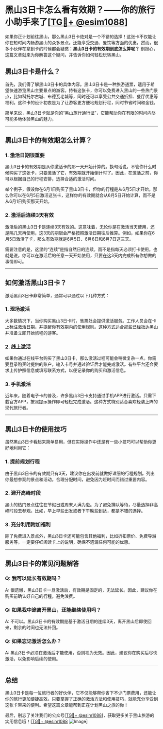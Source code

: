 # 黑山3日卡怎么看有效期？——你的旅行小助手来了[[TG💪+ @esim1088](https://t.me/s/esim1088)]

如果你正计划前往黑山，那么黑山3日卡绝对是一个不错的选择！这张卡不仅能让你在短时间内畅游黑山的众多景点，还能享受交通、餐饮等方面的优惠。然而，很多小伙伴在拿到卡的时候都会疑惑：**黑山3日卡的有效期到底怎么算呢？** 别担心，这篇文章就来为你解答这个疑问，并告诉你如何轻松玩转黑山。

## 黑山3日卡是什么？

首先，我们得了解黑山3日卡的具体内容。黑山3日卡是一种旅游通票，适用于希望快速游览黑山主要景点的游客。持有这张卡，你可以免费进入黑山的一些热门景点，比如科托尔古城、布德瓦老城等，同时还可以享受公共交通折扣、餐厅优惠等福利。这种卡的设计初衷是为了让游客更方便地规划行程，同时节省时间和金钱。

简单来说，黑山3日卡就是你的“黑山旅行通行证”，它能帮助你在有限的时间内尽可能多地体验黑山的魅力。

---

## 黑山3日卡的有效期怎么计算？

### 1. **激活日期很重要**

黑山3日卡的有效期是从你激活卡的那一天开始计算的。换句话说，不管你什么时候购买了这张卡，只要激活了它，有效期就开始倒计时了。因此，在激活之前，你可以根据自己的行程安排，选择合适的激活时间。

举个例子，假设你在6月1日购买了黑山3日卡，但你的行程是从6月5日才开始，那么你可以在6月5日激活这张卡，这样你的有效期就会从6月5日开始计算，而不是从6月1日购买那天开始。

### 2. **激活后连续3天有效**

激活后的黑山3日卡是连续3天有效的。这意味着，无论你是在激活当天使用，还是隔几天再使用，这3天的期限会严格按照激活日期往后推算。例如，如果你在6月5日激活了卡，那么有效期就是6月5日、6月6日和6月7日这三天。

需要注意的是，这里的“连续”是指自然日的连续，而不是指每天必须打卡使用。也就是说，你可以在激活后的任意一天开始使用，只要在这3天内完成所有你想做的事情即可。

---

## 如何激活黑山3日卡？

激活黑山3日卡非常简单，通常可以通过以下几种方式：

### 1. **现场激活**
大多数情况下，当你购买黑山3日卡时，售票处会提供激活服务。工作人员会在卡上标注激活日期，并提醒你有效期内的使用规则。这种方式适合那些已经抵达黑山并准备立即开始旅程的游客。

### 2. **线上激活**
如果你通过在线平台购买了黑山3日卡，那么激活过程可能会稍微复杂一点。你需要登录购买时提供的账户，输入卡号并通过验证后才能完成激活。有些平台还会要求上传护照信息或填写联系方式，以便记录你的购买和激活信息。

### 3. **手机激活**
近年来，随着电子卡的普及，许多黑山3日卡支持通过手机APP进行激活。只需下载官方APP，按照提示操作即可轻松完成激活。这种方式特别适合喜欢轻装上阵的现代旅行者。

---

## 黑山3日卡的使用技巧

虽然黑山3日卡看起来简单易用，但在实际操作中还是有一些小技巧可以帮助你更好地利用它：

### 1. **提前规划行程**
由于黑山3日卡的有效期只有3天，建议你在出发前就做好详细的行程规划。列出你最想参观的景点和活动，合理分配时间，避免因为赶时间而错过重要内容。

### 2. **避开高峰时段**
黑山的热门景点往往在节假日或周末人满为患。为了避免排队等待，尽量选择非高峰时段去参观。比如，早上早些出发或者下午晚些到达，都是不错的选择。

### 3. **充分利用附加福利**
除了免费进入景点外，黑山3日卡还可能包含其他福利，比如折扣票价、免费导游服务等。一定要仔细阅读卡上的说明，确保不遗漏任何可能的优惠。

---

## 黑山3日卡的常见问题解答

### Q: 我可以延长有效期吗？
A: 很遗憾，黑山3日卡一旦激活后，有效期是固定的，无法延长。因此，建议你在购买前确认好自己的行程，避免浪费。

### Q: 如果我中途离开黑山，还能继续使用吗？
A: 不可以。黑山3日卡的有效期是基于激活日期的连续3天，离开黑山后即使回来，剩余的时间也无法补回。

### Q: 如果忘记激活怎么办？
A: 黑山3日卡必须在激活后才能使用，否则视为无效。因此，建议你在购买后尽快激活，以免影响后续的使用。

---

## 总结

黑山3日卡是每一位旅行者的好伙伴，它不仅能够帮你省下不少门票费用，还能让你的旅行更加便捷高效。只要掌握了正确的激活方法和使用技巧，就能充分享受到这张卡带来的便利。希望这篇文章能帮到正在计划黑山之旅的你！

最后，别忘了关注我们的公众号[[TG💪+ @esim1088](https://t.me/s/esim1088)]，获取更多关于黑山旅游的实用信息哦！[[TG💪+ @esim1088](https://t.me/s/esim1088) ![Image](https://i.postimg.cc/4NQfJmqS/Snipaste-2025-05-13-00-14-12.png)]